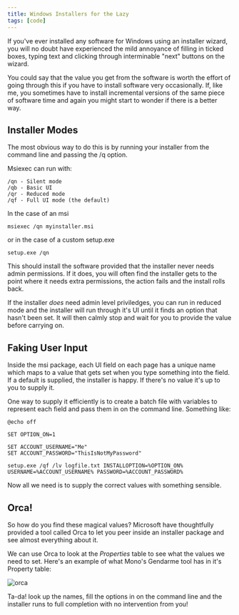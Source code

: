 ```yaml
---
title: Windows Installers for the Lazy
tags: [code]
---
```


If you've ever installed any software for Windows using an installer wizard,
you will no doubt have experienced the mild annoyance of filling in ticked boxes,
typing text and clicking through interminable "next" buttons on the wizard.

You could say that the value you get from the software is worth the effort of
going through this if you have to install software very occasionally. If, like me,
you sometimes have to install incremental versions of the same piece of software time
and again you might start to wonder if there is a better way.

## Installer Modes

The most obvious way to do this is by running your installer from the command line and
passing the /q option.

Msiexec can run with:

```console
/qn - Silent mode
/qb - Basic UI
/qr - Reduced mode
/qf - Full UI mode (the default)
```

In the case of an msi

```console
msiexec /qn myinstaller.msi
```

or in the case of a custom setup.exe

```console
setup.exe /qn
```

This should install the software provided that the installer never needs admin
permissions. If it does, you will often find the installer gets to the point
where it needs extra permissions, the action fails and the install rolls back.

If the installer _does_ need admin level priviledges, you can run in reduced mode
and the installer will run through it's UI until it finds an option that hasn't
been set. It will then calmly stop and wait for you to provide the value before
carrying on.

## Faking User Input

Inside the msi package, each UI field on each page has a unique name which
maps to a value that gets set when you type something into the field. If a default
is supplied, the installer is happy. If there's no value it's up to you to supply it.

One way to supply it efficiently is to create a batch file with variables to
represent each field and pass them in on the command line. Something like:

```console
@echo off

SET OPTION_ON=1

SET ACCOUNT_USERNAME="Me"
SET ACCOUNT_PASSWORD="ThisIsNotMyPassword"

setup.exe /qf /lv logfile.txt INSTALLOPTION=%OPTION_ON% USERNAME=%ACCOUNT_USERNAME% PASSWORD=%ACCOUNT_PASSWORD%
```

Now all we need is to supply the correct values with something sensible.

## Orca!

So how do you find these magical values? Microsoft have thoughtfully provided a tool
called Orca to let you peer inside an installer package and see almost everything about it.

We can use Orca to look at the _Properties_ table to see what the values we need to set.
Here's an example of what Mono's Gendarme tool has in it's Property table:

<img src="/assets/img/posts/windows-installers-for-the-lazy/orca.png" class="u-max-full-width" alt="orca" />

Ta-da! look up the names, fill the options in on the command line and the installer
runs to full completion with no intervention from you!

